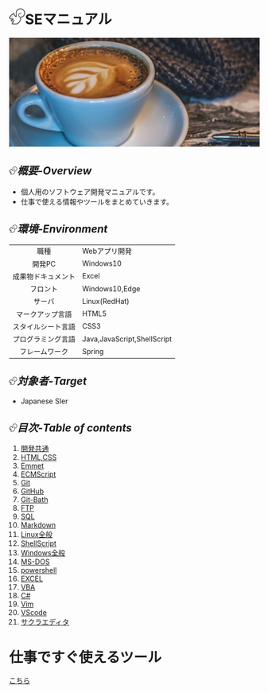 # ![ICON画像](./img/README_ICON.png)SEマニュアル
![TOP画像](./img/README.jpg)
## ![ICON画像](./img/README_ICON_MINI.png)*概要-Overview*
- 個人用のソフトウェア開発マニュアルです。
- 仕事で使える情報やツールをまとめていきます。
## ![ICON画像](./img/README_ICON_MINI.png)*環境-Environment*
|||
|:--:|:--|
|職種|Webアプリ開発|
|開発PC|Windows10|
|成果物ドキュメント|Excel|
|フロント|Windows10,Edge|
|サーバ|Linux(RedHat)|
|マークアップ言語|HTML5|
|スタイルシート言語|CSS3|
|プログラミング言語|Java,JavaScript,ShellScript|
|フレームワーク|Spring|
## ![ICON画像](./img/README_ICON_MINI.png)*対象者-Target*
- Japanese SIer
## ![ICON画像](./img/README_ICON_MINI.png)*目次-Table of contents*
1. [開発共通](./help/help_common.md)
1. [HTML,CSS](./help/help_html-css.md)
1. [Emmet](./help/help_emmet.md)
1. [ECMScript](./help/help_ecmascript.md)
1. [Git](./help/help_git.md)
1. [GitHub](./help/help_github.md)
1. [Git-Bath](./help/help_git-bash.md)
1. [FTP](./help/help_ftp.md)
1. [SQL](./help/help_sql.md)
1. [Markdown](./help/help_markdown.md)
1. [Linux全般](./help/help_linux.md)
1. [ShellScript](./help/help_shellscript.md)
1. [Windows全般](./help/help_windows.md)
1. [MS-DOS](./help/help_ms-dos.md)
1. [powershell](./help/help_powershell.md)
1. [EXCEL](./help/help_excel.md)
1. [VBA](./help/help_vba.md)
1. [C#](./help/help_c#.md)
1. [Vim](./help/help_vim.md)
1. [VScode](./help/help_vscode.md)
1. [サクラエディタ](./help/help_sakura.md)

# 仕事ですぐ使えるツール
[こちら](./tool/README.md)
